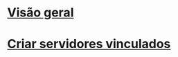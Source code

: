 # [Visão geral](linked-servers-database-engine.md)  
# [Criar servidores vinculados](create-linked-servers-sql-server-database-engine.md)  
